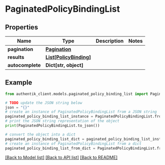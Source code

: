 # PaginatedPolicyBindingList


## Properties

Name | Type | Description | Notes
------------ | ------------- | ------------- | -------------
**pagination** | [**Pagination**](Pagination.md) |  | 
**results** | [**List[PolicyBinding]**](PolicyBinding.md) |  | 
**autocomplete** | **Dict[str, object]** |  | 

## Example

```python
from authentik_client.models.paginated_policy_binding_list import PaginatedPolicyBindingList

# TODO update the JSON string below
json = "{}"
# create an instance of PaginatedPolicyBindingList from a JSON string
paginated_policy_binding_list_instance = PaginatedPolicyBindingList.from_json(json)
# print the JSON string representation of the object
print(PaginatedPolicyBindingList.to_json())

# convert the object into a dict
paginated_policy_binding_list_dict = paginated_policy_binding_list_instance.to_dict()
# create an instance of PaginatedPolicyBindingList from a dict
paginated_policy_binding_list_from_dict = PaginatedPolicyBindingList.from_dict(paginated_policy_binding_list_dict)
```
[[Back to Model list]](../README.md#documentation-for-models) [[Back to API list]](../README.md#documentation-for-api-endpoints) [[Back to README]](../README.md)


